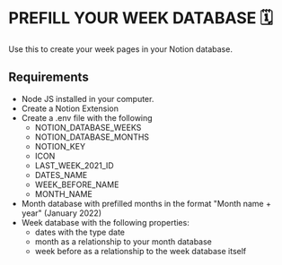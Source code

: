 # PREFILL YOUR WEEK DATABASE 🗓️

Use this to create your week pages in your Notion database.

## Requirements
- Node JS installed in your computer.
- Create a Notion Extension
- Create a .env file with the following 
  - NOTION_DATABASE_WEEKS
  - NOTION_DATABASE_MONTHS
  - NOTION_KEY
  - ICON
  - LAST_WEEK_2021_ID
  - DATES_NAME
  - WEEK_BEFORE_NAME
  - MONTH_NAME
- Month database with prefilled months in the format "Month name + year" (January 2022)
- Week database with the following properties:
  - dates with the type date
  - month as a relationship to your month database
  - week before as a relationship to the week database itself
